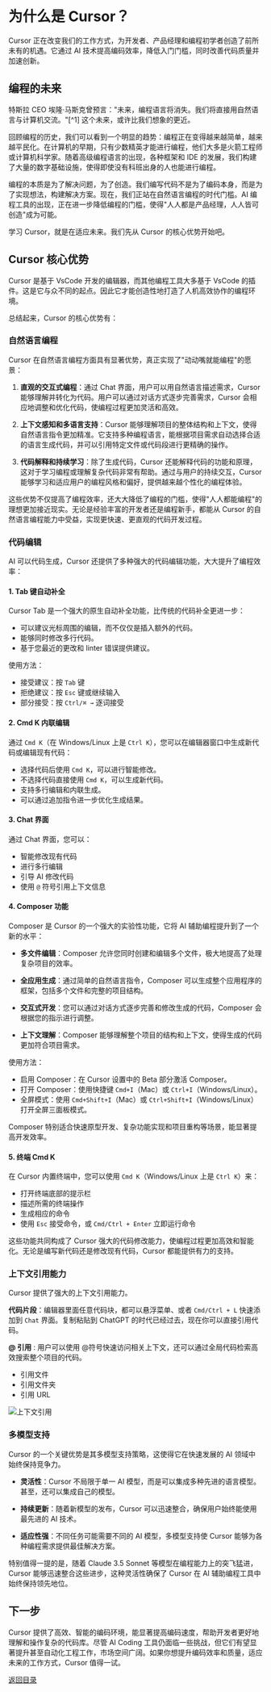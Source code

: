 # 为什么是 Cursor？

Cursor 正在改变我们的工作方式，为开发者、产品经理和编程初学者创造了前所未有的机遇。它通过 AI 技术提高编码效率，降低入门门槛，同时改善代码质量并加速创新。

## 编程的未来

特斯拉 CEO 埃隆·马斯克曾预言："未来，编程语言将消失。我们将直接用自然语言与计算机交流。"[^1] 这个未来，或许比我们想象的更近。

回顾编程的历史，我们可以看到一个明显的趋势：编程正在变得越来越简单，越来越平民化。在计算机的早期，只有少数精英才能进行编程，他们大多是火箭工程师或计算机科学家。随着高级编程语言的出现，各种框架和 IDE 的发展，我们构建了大量的数字基础设施，使得即使没有科班出身的人也能进行编程。

编程的本质是为了解决问题，为了创造。我们编写代码不是为了编码本身，而是为了实现想法，构建解决方案。现在，我们正站在自然语言编程的时代门槛。AI 编程工具的出现，正在进一步降低编程的门槛，使得"人人都是产品经理，人人皆可创造"成为可能。

学习 Cursor，就是在适应未来。我们先从 Cursor 的核心优势开始吧。

## Cursor 核心优势

Cursor 是基于 VsCode 开发的编辑器，而其他编程工具大多基于 VsCode 的插件。这是它与众不同的起点。因此它才能创造性地打造了人机高效协作的编程环境。


总结起来，Cursor 的核心优势有：

### 自然语言编程

Cursor 在自然语言编程方面具有显著优势，真正实现了"动动嘴就能编程"的愿景：

1. **直观的交互式编程**：通过 Chat 界面，用户可以用自然语言描述需求，Cursor 能够理解并转化为代码。用户可以通过对话方式逐步完善需求，Cursor 会相应地调整和优化代码，使编程过程更加灵活和高效。

2. **上下文感知和多语言支持**：Cursor 能够理解项目的整体结构和上下文，使得自然语言指令更加精准。它支持多种编程语言，能根据项目需求自动选择合适的语言生成代码，并可以引用特定文件或代码段进行更精确的操作。

3. **代码解释和持续学习**：除了生成代码，Cursor 还能解释代码的功能和原理，这对于学习编程或理解复杂代码非常有帮助。通过与用户的持续交互，Cursor 能够学习和适应用户的编程风格和偏好，提供越来越个性化的编程体验。

这些优势不仅提高了编程效率，还大大降低了编程的门槛，使得"人人都能编程"的理想更加接近现实。无论是经验丰富的开发者还是编程新手，都能从 Cursor 的自然语言编程能力中受益，实现更快速、更直观的代码开发过程。

### 代码编辑

AI 可以代码生成，Cursor 还提供了多种强大的代码编辑功能，大大提升了编程效率：

#### 1. Tab 键自动补全

Cursor Tab 是一个强大的原生自动补全功能，比传统的代码补全更进一步：

- 可以建议光标周围的编辑，而不仅仅是插入额外的代码。
- 能够同时修改多行代码。
- 基于您最近的更改和 linter 错误提供建议。

使用方法：
- 接受建议：按 `Tab` 键
- 拒绝建议：按 `Esc` 键或继续输入
- 部分接受：按 `Ctrl/⌘ →` 逐词接受

#### 2. Cmd K 内联编辑

通过 `Cmd K`（在 Windows/Linux 上是 `Ctrl K`），您可以在编辑器窗口中生成新代码或编辑现有代码：

- 选择代码后使用 `Cmd K`，可以进行智能修改。
- 不选择代码直接使用 `Cmd K`，可以生成新代码。
- 支持多行编辑和内联生成。
- 可以通过追加指令进一步优化生成结果。

#### 3. Chat 界面

通过 Chat 界面，您可以：

- 智能修改现有代码
- 进行多行编辑
- 引导 AI 修改代码
- 使用 `@` 符号引用上下文信息

#### 4. Composer 功能

Composer 是 Cursor 的一个强大的实验性功能，它将 AI 辅助编程提升到了一个新的水平：

- **多文件编辑**：Composer 允许您同时创建和编辑多个文件，极大地提高了处理复杂项目的效率。

- **全应用生成**：通过简单的自然语言指令，Composer 可以生成整个应用程序的框架，包括多个文件和完整的项目结构。

- **交互式开发**：您可以通过对话方式逐步完善和修改生成的代码，Composer 会根据您的指示进行调整。

- **上下文理解**：Composer 能够理解整个项目的结构和上下文，使得生成的代码更加符合项目需求。

使用方法：
- 启用 Composer：在 Cursor 设置中的 Beta 部分激活 Composer。
- 打开 Composer：使用快捷键 `Cmd+I`（Mac）或 `Ctrl+I`（Windows/Linux）。
- 全屏模式：使用 `Cmd+Shift+I`（Mac）或 `Ctrl+Shift+I`（Windows/Linux）打开全屏三面板模式。

Composer 特别适合快速原型开发、复杂功能实现和项目重构等场景，能显著提高开发效率。

#### 5. 终端 Cmd K

在 Cursor 内置终端中，您可以使用 `Cmd K`（Windows/Linux 上是 `Ctrl K`）来：

- 打开终端底部的提示栏
- 描述所需的终端操作
- 生成相应的命令
- 使用 `Esc` 接受命令，或 `Cmd/Ctrl + Enter` 立即运行命令

这些功能共同构成了 Cursor 强大的代码修改能力，使编程过程更加高效和智能化。无论是编写新代码还是修改现有代码，Cursor 都能提供有力的支持。

### 上下文引用能力

Cursor 提供了强大的上下文引用能力。

**代码片段**：编辑器里面任意代码块，都可以悬浮菜单、或者 `Cmd/Ctrl + L` 快速添加到 `Chat` 界面。复制粘贴到 ChatGPT 的时代已经过去，现在你可以直接引用代码。

**@ 引用** : 用户可以使用 @符号快速访问相关上下文，还可以通过全局代码检索高效搜索整个项目的代码。

- 引用文件
- 引用文件夹
- 引用 URL

![上下文引用](../images/symbol.png)


### 多模型支持

Cursor 的一个关键优势是其多模型支持策略，这使得它在快速发展的 AI 领域中始终保持竞争力。

- **灵活性**：Cursor 不局限于单一 AI 模型，而是可以集成多种先进的语言模型。甚至，还可以集成自己的模型。

- **持续更新**：随着新模型的发布，Cursor 可以迅速整合，确保用户始终能使用最先进的 AI 技术。

- **适应性强**：不同任务可能需要不同的 AI 模型，多模型支持使 Cursor 能够为各种编程需求提供最佳解决方案。

特别值得一提的是，随着 Claude 3.5 Sonnet 等模型在编程能力上的突飞猛进，Cursor 能够迅速整合这些进步，这种灵活性确保了 Cursor 在 AI 辅助编程工具中始终保持领先地位。


## 下一步

Cursor 提供了高效、智能的编码环境，能显著提高编码速度，帮助开发者更好地理解和操作复杂的代码库。尽管 AI Coding 工具仍面临一些挑战，但它们有望显著提升甚至自动化工程工作，市场空间广阔。如果你想提升编码效率和质量，适应未来的工作方式，Cursor 值得一试。

[返回目录](../../../README.zh.md)
